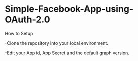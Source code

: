 # Simple-Facebook-App-using-OAuth-2.0
 How to Setup
  
  -Clone the repository into your local environment.
  
  -Edit your App id, App Secret and the default graph version.
